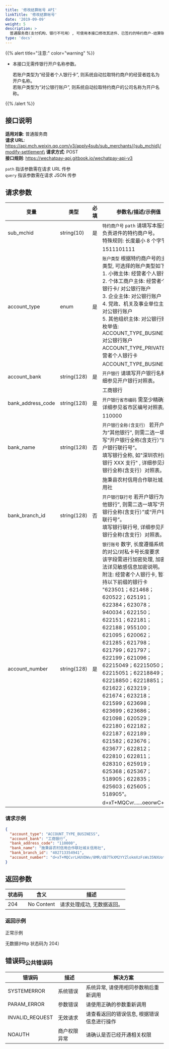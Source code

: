 ```yaml
---
title: '修改结算帐号 API'
linkTitle: '修改结算帐号'
date: '2019-09-09'
weight: 5
description: >
  普通服务商(支付机构、银行不可用）, 可使用本接口修改其进件、已签约的特约商户-结算账户信息。
type: 'docs'
---
```


{{% alert title="注意:" color="warning" %}}

- 本接口无需传银行开户名称参数。

  若账户类型为“经营者个人银行卡”, 则系统自动拉取特约商户的经营者姓名为开户名称。\
  若账户类型为“对公银行账户”, 则系统自动拉取特约商户的公司名称为开户名称。

{{% /alert %}}

## 接口说明

**适用对象**: 普通服务商\
**请求 URL**: https://api.mch.weixin.qq.com/v3/apply4sub/sub_merchants/{sub_mchid}/modify-settlement\
**请求方式**: POST\
**接口规则**: https://wechatpay-api.gitbook.io/wechatpay-api-v3

`path` 指该参数需在请求 URL 传参\
`query` 指该参数需在请求 JSON 传参

## 请求参数

| 变量              | 类型        | 必填 | 参数名/描述/示例值                                                                                                                                                                                                                                                                                                                                                                                                                                                                                                                                                                                                                                                                                 |
| ----------------- | ----------- | ---- | -------------------------------------------------------------------------------------------------------------------------------------------------------------------------------------------------------------------------------------------------------------------------------------------------------------------------------------------------------------------------------------------------------------------------------------------------------------------------------------------------------------------------------------------------------------------------------------------------------------------------------------------------------------------------------------------------- |
| sub_mchid         | string(10)  | 是   | `特约商户号` `path` 请填写本服务商负责进件的特约商户号。<br>特殊规则: 长度最小 8 个字节。<br>                                                                                                                                                                                                                                                                                                                                                                                                                                                                                                                                                                                                      |
|                   |             |      | 1511101111                                                                                                                                                                                                                                                                                                                                                                                                                                                                                                                                                                                                                                                                                         |
| account_type      | enum        | 是   | `账户类型` 根据特约商户号的主体类型, 可选择的账户类型如下:<br>1. 小微主体: 经营者个人银行卡<br>2. 个体工商户主体: 经营者个人银行卡/ 对公银行账户<br>3. 企业主体: 对公银行账户<br>4. 党政、机关及事业单位主体: 对公银行账户<br>5. 其他组织主体: 对公银行账户<br> 枚举值:<br> ACCOUNT_TYPE_BUSINESS: 对公银行账户<br> ACCOUNT_TYPE_PRIVATE: 经营者个人银行卡<br>                                                                                                                                                                                                                                                                                                                                     |
|                   |             |      | ACCOUNT_TYPE_BUSINESS                                                                                                                                                                                                                                                                                                                                                                                                                                                                                                                                                                                                                                                                              |
| account_bank      | string(128) | 是   | `开户银行` 请填写开户银行名称, 详细参见开户银行对照表。<br>                                                                                                                                                                                                                                                                                                                                                                                                                                                                                                                                                                                                                                        |
|                   |             |      | 工商银行                                                                                                                                                                                                                                                                                                                                                                                                                                                                                                                                                                                                                                                                                           |
| bank_address_code | string(128) | 是   | `开户银行省市编码` 需至少精确到市, 详细参见省市区编号对照表。<br>                                                                                                                                                                                                                                                                                                                                                                                                                                                                                                                                                                                                                                  |
|                   |             |      | 110000                                                                                                                                                                                                                                                                                                                                                                                                                                                                                                                                                                                                                                                                                             |
| bank_name         | string(128) | 否   | `开户银行全称(含支行）` 若开户银行为“其他银行”, 则需二选一填写“开户银行全称(含支行）”或“开户银行联行号”。<br>填写银行全称, 如"深圳农村商业银行 XXX 支行" , 详细参见开户银行全称(含支行）对照表。                                                                                                                                                                                                                                                                                                                                                                                                                                                                                                   |
|                   |             |      | 施秉县农村信用合作联社城关信用社                                                                                                                                                                                                                                                                                                                                                                                                                                                                                                                                                                                                                                                                   |
| bank_branch_id    | string(128) | 否   | `开户银行联行号` 若开户银行为“其他银行”, 则需二选一填写“开户银行全称(含支行）”或“开户银行联行号”。<br>填写银行联行号, 详细参见开户银行全称(含支行）对照表。<br>                                                                                                                                                                                                                                                                                                                                                                                                                                                                                                                                    |  |  |  | 402713354941 |
| account_number    | string(128) | 是   | `银行账号` 数字, 长度遵循系统支持的对公/对私卡号长度要求<br>该字段需进行加密处理, 加密方法详见敏感信息加密说明。<br>附注: 经营者个人银行卡, 暂不支持以下前缀的银行卡<br>"623501；621468；620522；625191；<br>622384；623078；940034；622150；<br>622151；622181；622188；955100；<br>621095；620062；621285；621798；<br>621799；621797；622199；621096；<br>62215049；62215050；62215051；62218849；<br>62218850；62218851；621622；623219；<br>621674；623218；621599；623698；<br>623699；623686；621098；620529；<br>622180；622182；622187；622189；<br>621582；623676；623677；622812；<br>622810；622811；628310；625919；<br>625368；625367；518905；622835；<br>625603；625605；518905"。 |
|                   |             |      | d+xT+MQCvr......oeorwC+w==                                                                                                                                                                                                                                                                                                                                                                                                                                                                                                                                                                                                                                                                         |

### 请求示例

```json
{
  "account_type": "ACCOUNT_TYPE_BUSINESS",
  "account_bank": "工商银行",
  "bank_address_code": "110000",
  "bank_name": "施秉县农村信用合作联社城关信用社",
  "bank_branch_id": "402713354941",
  "account_number": "d+xT+MQCvrLHUVDWv/8MR/dB7TkXM2YYZlokmXzFsWs35NXUot7C0NcxIrUF5FnxqCJHkNgKtxa6RxEYyba1+VBRLnqKG2fSy/Y5qDN08Ej9zHCwJjq52Wg1VG8MRugli9YMI1fI83KGBxhuXyemgS/hqFKsfYGiOkJqjTUpgY5VqjtL2N4l4z11T0ECB/aSyVXUysOFGLVfSrUxMPZy6jWWYGvT1+4P633f+R+ki1gT4WF/2KxZOYmli385ZgVhcR30mr4/G3HBcxi13zp7FnEeOsLlvBmI1PHN4C7Rsu3WL8sPndjXTd75kPkyjqnoMRrEEaYQE8ZRGYoeorwC+w=="
}
```

## 返回参数

| 状态码 | 含义       | 描述                       |
| ------ | ---------- | -------------------------- |
| 204    | No Content | 请求处理成功, 无数据返回。 |

### 返回示例

正常示例

无数据(Http 状态码为 204）

## 错误码<sub>公共错误码</sub>

| 错误码          | 描述         | 解决方案                                   |
| --------------- | ------------ | ------------------------------------------ |
| SYSTEMERROR     | 系统错误     | 系统异常, 请使用相同参数稍后重新调用       |
| PARAM_ERROR     | 参数错误     | 请使用正确的参数重新调用                   |
| INVALID_REQUEST | 无效请求     | 请查看返回的错误信息, 根据错误信息进行操作 |
| NOAUTH          | 商户权限异常 | 请确认是否已经开通相关权限                 |
